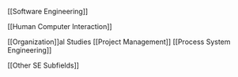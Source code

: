 [[Software Engineering]]

[[Human Computer Interaction]]


[[Organization]]al Studies
[[Project Management]]
[[Process System Engineering]]

[[Other SE Subfields]]

